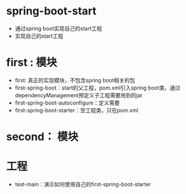 # spring-boot-start
- 通过spring boot实现自己的start工程
- 实现自己的start工程
# first : 模块
- first: 真正的实现模块，不包含spring boot相关的包
- first-spring-boot：start的父工程，pom.xml引入spring boot类，通过dependencyManagement预定义子工程需要用到的jar
- first-spring-boot-autoconfigure：定义需要
- first-spring-boot-starter：空工程类，只在pom.xml

# second： 模块

# 工程
- test-main：演示如何使用自己的first-spring-boot-starter


